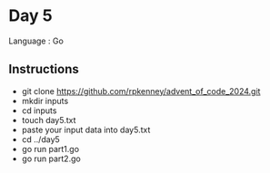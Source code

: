 # Day 5

Language : Go

## Instructions
 - git clone https://github.com/rpkenney/advent_of_code_2024.git
 - mkdir inputs
 - cd inputs
 - touch day5.txt
 - paste your input data into day5.txt
 - cd ../day5
 - go run part1.go
 - go run part2.go